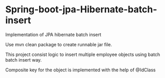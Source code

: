 # Spring-boot-jpa-Hibernate-batch-insert

Implementation of JPA hibernate batch insert

Use mvn clean package to create runnable jar file.

This project consist logic to insert multiple employee objects using batch batch insert way.

Composite key for the object is implemented with the help of @IdClass